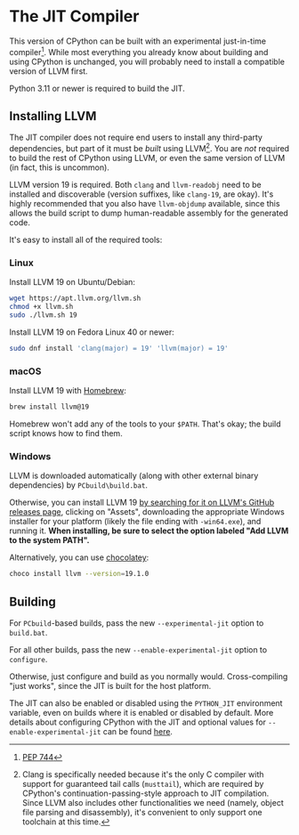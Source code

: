 The JIT Compiler
================

This version of CPython can be built with an experimental just-in-time compiler[^pep-744]. While most everything you already know about building and using CPython is unchanged, you will probably need to install a compatible version of LLVM first.

Python 3.11 or newer is required to build the JIT.

## Installing LLVM

The JIT compiler does not require end users to install any third-party dependencies, but part of it must be *built* using LLVM[^why-llvm]. You are *not* required to build the rest of CPython using LLVM, or even the same version of LLVM (in fact, this is uncommon).

LLVM version 19 is required. Both `clang` and `llvm-readobj` need to be installed and discoverable (version suffixes, like `clang-19`, are okay). It's highly recommended that you also have `llvm-objdump` available, since this allows the build script to dump human-readable assembly for the generated code.

It's easy to install all of the required tools:

### Linux

Install LLVM 19 on Ubuntu/Debian:

```sh
wget https://apt.llvm.org/llvm.sh
chmod +x llvm.sh
sudo ./llvm.sh 19
```

Install LLVM 19 on Fedora Linux 40 or newer:

```sh
sudo dnf install 'clang(major) = 19' 'llvm(major) = 19'
```

### macOS

Install LLVM 19 with [Homebrew](https://brew.sh):

```sh
brew install llvm@19
```

Homebrew won't add any of the tools to your `$PATH`. That's okay; the build script knows how to find them.

### Windows

LLVM is downloaded automatically (along with other external binary dependencies) by `PCbuild\build.bat`.

Otherwise, you can install LLVM 19 [by searching for it on LLVM's GitHub releases page](https://github.com/llvm/llvm-project/releases?q=19), clicking on "Assets", downloading the appropriate Windows installer for your platform (likely the file ending with `-win64.exe`), and running it. **When installing, be sure to select the option labeled "Add LLVM to the system PATH".**

Alternatively, you can use [chocolatey](https://chocolatey.org):

```sh
choco install llvm --version=19.1.0
```


## Building

For `PCbuild`-based builds, pass the new `--experimental-jit` option to `build.bat`.

For all other builds, pass the new `--enable-experimental-jit` option to `configure`.

Otherwise, just configure and build as you normally would. Cross-compiling "just works", since the JIT is built for the host platform.

The JIT can also be enabled or disabled using the `PYTHON_JIT` environment variable, even on builds where it is enabled or disabled by default. More details about configuring CPython with the JIT and optional values for `--enable-experimental-jit` can be found [here](https://docs.python.org/dev/whatsnew/3.13.html#experimental-jit-compiler).

[^pep-744]: [PEP 744](https://peps.python.org/pep-0744/)

[^why-llvm]: Clang is specifically needed because it's the only C compiler with support for guaranteed tail calls (`musttail`), which are required by CPython's continuation-passing-style approach to JIT compilation. Since LLVM also includes other functionalities we need (namely, object file parsing and disassembly), it's convenient to only support one toolchain at this time.
